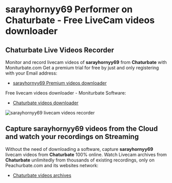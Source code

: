 # sarayhornyy69 Performer on Chaturbate - Free LiveCam videos downloader

## Chaturbate Live Videos Recorder

Monitor and record livecam videos of **sarayhornyy69** from **Chaturbate** with Moniturbate.com
Get a premium trial for free by just and only registering with your Email address:
* [sarayhornyy69 Premium videos downloader](https://moniturbate.com/request-demo-licence-key.html)

Free livecam videos downloader - Moniturbate Software:
* [Chaturbate videos downloader](https://moniturbate.com/moniturbate-download-software.html)

![sarayhornyy69 livecam videos recorder](https://peachurnet.com/templates/moniturbate-software.png)


## Capture sarayhornyy69 videos from the Cloud and watch your recordings on Streaming

Without the need of downloading a software, capture **sarayhornyy69** livecam videos from **Chaturbate** 100% online.
Watch Livecam archives from **Chaturbate** unlimitedly from thousands of existing recordings, only on Peachurbate.com and its websites network:
* [Chaturbate videos archives](https://peachurnet.com/)